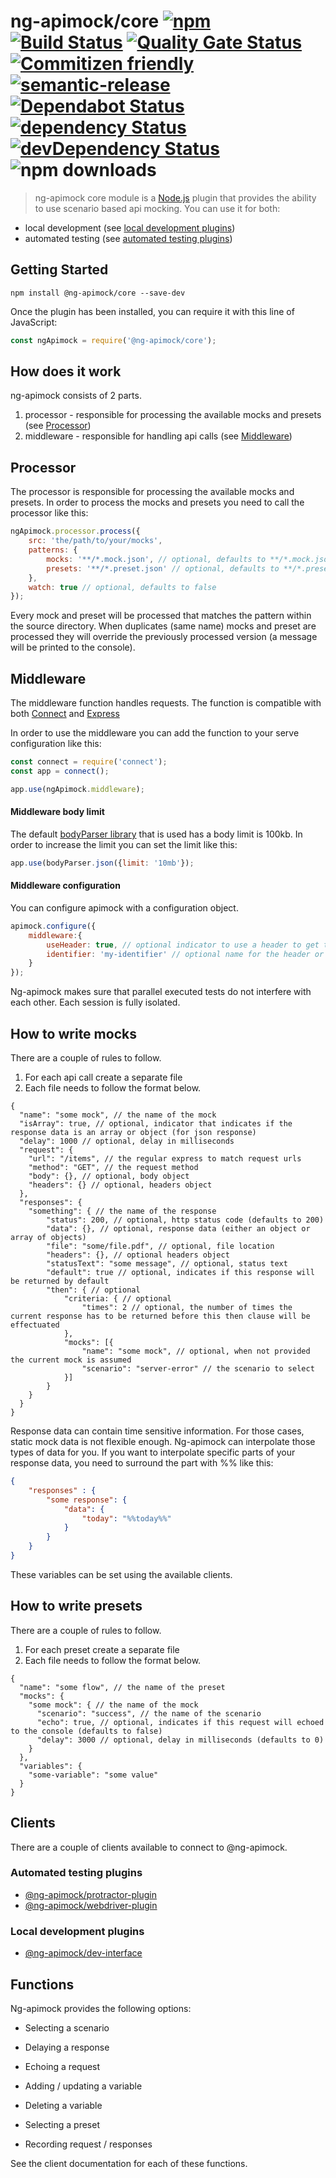 # ng-apimock/core [![npm](https://img.shields.io/npm/v/@ng-apimock/core?color=brightgreen)](https://www.npmjs.com/package/@ng-apimock/core) [![Build Status](https://github.com/ng-apimock/core/workflows/CI/badge.svg)](https://github.com/ng-apimock/core/actions?workflow=CI) [![Quality Gate Status](https://sonarcloud.io/api/project_badges/measure?project=ng-apimock_core&metric=alert_status)](https://sonarcloud.io/dashboard?id=ng-apimock_core) [![Commitizen friendly](https://img.shields.io/badge/commitizen-friendly-brightgreen.svg)](http://commitizen.github.io/cz-cli/) [![semantic-release](https://img.shields.io/badge/%20%20%F0%9F%93%A6%F0%9F%9A%80-semantic--release-brightgreen.svg)](https://github.com/semantic-release/semantic-release) [![Dependabot Status](https://api.dependabot.com/badges/status?host=github&repo=ng-apimock/core)](https://dependabot.com)[![dependency Status](https://img.shields.io/david/ng-apimock/core.svg)](https://david-dm.org/ng-apimock/core) [![devDependency Status](https://img.shields.io/david/dev/ng-apimock/core.svg)](https://david-dm.org/ng-apimock/core#info=devDependencies) ![npm downloads](https://img.shields.io/npm/dm/@ng-apimock/core)



> ng-apimock core module is a [Node.js](https://nodejs.org/) plugin that provides the ability to use scenario based api mocking. You can use it for both:
 - local development (see [local development plugins](#local-development-plugins))
 - automated testing (see [automated testing plugins](#automated-testing-plugins))
 
## Getting Started

```shell
npm install @ng-apimock/core --save-dev
```

Once the plugin has been installed, you can require it with this line of JavaScript:

```javascript
const ngApimock = require('@ng-apimock/core');
```
 
## How does it work
ng-apimock consists of 2 parts.

1. processor - responsible for processing the available mocks and presets (see [Processor](#Processor))
2. middleware - responsible for handling api calls (see [Middleware](#Middleware))

## Processor
The processor is responsible for processing the available mocks and presets.
In order to process the mocks and presets you need to call the processor like this:

```javascript
ngApimock.processor.process({
    src: 'the/path/to/your/mocks',
    patterns: {
        mocks: '**/*.mock.json', // optional, defaults to **/*.mock.json,
        presets: '**/*.preset.json' // optional, defaults to **/*.preset.json
    },
    watch: true // optional, defaults to false
});
```

Every mock and preset will be processed that matches the pattern within the source directory.
When duplicates (same name) mocks and preset are processed they will override the previously processed version (a message will be printed to the console).

## Middleware
The middleware function handles requests. The function is compatible with both [Connect](https://github.com/senchalabs/connect) and [Express](https://expressjs.com/en/guide/using-middleware.html)

In order to use the middleware you can add the function to your serve configuration like this:

```javascript
const connect = require('connect');
const app = connect();

app.use(ngApimock.middleware);
```

#### Middleware body limit
The default [bodyParser library](https://www.npmjs.com/package/body-parser#limit-3) that is used has a body limit is 100kb.
In order to increase the limit you can set the limit like this:
```javascript    
app.use(bodyParser.json({limit: '10mb'});
```

#### Middleware configuration
You can configure apimock with a configuration object.

```javascript
apimock.configure({
    middleware:{
        useHeader: true, // optional indicator to use a header to get the identifier. (defaults to false)
        identifier: 'my-identifier' // optional name for the header or cookie to contain the identifier. (defaults to 'apimockid')
    }
});
```

Ng-apimock makes sure that parallel executed tests do not interfere with each other. Each session is fully isolated.  

## How to write mocks
There are a couple of rules to follow.

1. For each api call create a separate file
2. Each file needs to follow the format below.

```
{
  "name": "some mock", // the name of the mock
  "isArray": true, // optional, indicator that indicates if the response data is an array or object (for json response)
  "delay": 1000 // optional, delay in milliseconds
  "request": {
    "url": "/items", // the regular express to match request urls
    "method": "GET", // the request method
    "body": {}, // optional, body object
    "headers": {} // optional, headers object
  },
  "responses": {
    "something": { // the name of the response
        "status": 200, // optional, http status code (defaults to 200)
        "data": {}, // optional, response data (either an object or array of objects)
        "file": "some/file.pdf", // optional, file location
        "headers": {}, // optional headers object  
        "statusText": "some message", // optional, status text
        "default": true // optional, indicates if this response will be returned by default
        "then": { // optional
            "criteria: { // optional
                "times": 2 // optional, the number of times the current response has to be returned before this then clause will be effectuated
            },
            "mocks": [{
                "name": "some mock", // optional, when not provided the current mock is assumed
                "scenario": "server-error" // the scenario to select
            }]
        }
    }
  }
}
```

Response data can contain time sensitive information. For those cases, static mock data is not flexible enough. 
Ng-apimock can interpolate those types of data for you. If you want to interpolate specific parts of your response data, 
you need to surround the part with %% like this:

```json
{
    "responses" : {
        "some response": {
            "data": {
                "today": "%%today%%"
            }
        }
    }
}
```

These variables can be set using the available clients.

## How to write presets
There are a couple of rules to follow.

1. For each preset create a separate file
2. Each file needs to follow the format below.

```
{
  "name": "some flow", // the name of the preset
  "mocks": {
    "some mock": { // the name of the mock
      "scenario": "success", // the name of the scenario
      "echo": true, // optional, indicates if this request will echoed to the console (defaults to false)
      "delay": 3000 // optional, delay in milliseconds (defaults to 0)
    }
  },
  "variables": {
    "some-variable": "some value"
  }
}
```

## Clients
There are a couple of clients available to connect to @ng-apimock.

### Automated testing plugins
- [@ng-apimock/protractor-plugin](https://github.com/ng-apimock/protractor-plugin)
- [@ng-apimock/webdriver-plugin](https://github.com/ng-apimock/webdriverio-plugin)

### Local development plugins
- [@ng-apimock/dev-interface](https://github.com/ng-apimock/dev-interface)

## Functions
Ng-apimock provides the following options:

- Selecting a scenario
- Delaying a response
- Echoing a request

- Adding / updating a variable
- Deleting a variable

- Selecting a preset

- Recording request / responses

See the client documentation for each of these functions.
